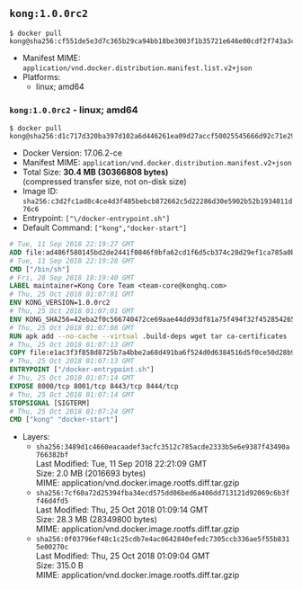 ## `kong:1.0.0rc2`

```console
$ docker pull kong@sha256:cf551de5e3d7c365b29ca94bb18be3003f1b35721e646e00cdf2f743a3cc8d76
```

-	Manifest MIME: `application/vnd.docker.distribution.manifest.list.v2+json`
-	Platforms:
	-	linux; amd64

### `kong:1.0.0rc2` - linux; amd64

```console
$ docker pull kong@sha256:d1c717d320ba397d102a6d446261ea09d27accf50025545666d92c71e291947a
```

-	Docker Version: 17.06.2-ce
-	Manifest MIME: `application/vnd.docker.distribution.manifest.v2+json`
-	Total Size: **30.4 MB (30366808 bytes)**  
	(compressed transfer size, not on-disk size)
-	Image ID: `sha256:c3d2fc1ad8c4ce4d3f485bebcb872662c5d22286d30e5902b52b1934011d76c6`
-	Entrypoint: `["\/docker-entrypoint.sh"]`
-	Default Command: `["kong","docker-start"]`

```dockerfile
# Tue, 11 Sep 2018 22:19:27 GMT
ADD file:ad486f580145bd2de2441f0846f0bfa62cd1f6d5cb374c28d29ef1ca785a0bbc in / 
# Tue, 11 Sep 2018 22:19:28 GMT
CMD ["/bin/sh"]
# Fri, 28 Sep 2018 18:19:40 GMT
LABEL maintainer=Kong Core Team <team-core@konghq.com>
# Thu, 25 Oct 2018 01:07:01 GMT
ENV KONG_VERSION=1.0.0rc2
# Thu, 25 Oct 2018 01:07:01 GMT
ENV KONG_SHA256=42eba2f0c566740472ce69aae44dd93df81a75f494f32f45285426545ba1e914
# Thu, 25 Oct 2018 01:07:08 GMT
RUN apk add --no-cache --virtual .build-deps wget tar ca-certificates 	&& apk add --no-cache libgcc openssl pcre perl tzdata curl 	&& wget -O kong.tar.gz "https://bintray.com/kong/kong-community-edition-alpine-tar/download_file?file_path=kong-community-edition-$KONG_VERSION.apk.tar.gz" 	&& echo "$KONG_SHA256 *kong.tar.gz" | sha256sum -c - 	&& tar -xzf kong.tar.gz -C /tmp 	&& rm -f kong.tar.gz 	&& cp -R /tmp/usr / 	&& rm -rf /tmp/usr 	&& cp -R /tmp/etc / 	&& rm -rf /tmp/etc 	&& apk del .build-deps
# Thu, 25 Oct 2018 01:07:13 GMT
COPY file:e1ac3f3f858d8725b7a4bbe2a68d491ba6f524d0d6384516d5f0ce50d28b9fda in /docker-entrypoint.sh 
# Thu, 25 Oct 2018 01:07:13 GMT
ENTRYPOINT ["/docker-entrypoint.sh"]
# Thu, 25 Oct 2018 01:07:14 GMT
EXPOSE 8000/tcp 8001/tcp 8443/tcp 8444/tcp
# Thu, 25 Oct 2018 01:07:14 GMT
STOPSIGNAL [SIGTERM]
# Thu, 25 Oct 2018 01:07:24 GMT
CMD ["kong" "docker-start"]
```

-	Layers:
	-	`sha256:3489d1c4660eacaadef3acfc3512c785acde2333b5e6e9387f43490a766382bf`  
		Last Modified: Tue, 11 Sep 2018 22:21:09 GMT  
		Size: 2.0 MB (2016693 bytes)  
		MIME: application/vnd.docker.image.rootfs.diff.tar.gzip
	-	`sha256:7cf60a72d25394fba34ecd575dd06bed6a406dd713121d92069c6b3ff46d4fd5`  
		Last Modified: Thu, 25 Oct 2018 01:09:14 GMT  
		Size: 28.3 MB (28349800 bytes)  
		MIME: application/vnd.docker.image.rootfs.diff.tar.gzip
	-	`sha256:0f03796ef48c1c25cdb7e4ac0642840efedc7305ccb336ae5f55b8315e00270c`  
		Last Modified: Thu, 25 Oct 2018 01:09:04 GMT  
		Size: 315.0 B  
		MIME: application/vnd.docker.image.rootfs.diff.tar.gzip
